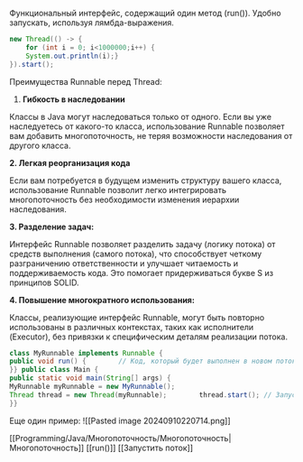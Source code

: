 Функциональный интерфейс, содержащий один метод (run()). Удобно запускать, используя лямбда-выражения.

```java
new Thread(() -> {
	for (int i = 0; i<1000000;i++) {
	System.out.println(i);}
}).start();
```

Преимущества Runnable перед Thread:

1. **Гибкость в наследовании**

Классы в Java могут наследоваться только от одного. Если вы уже наследуетесь от какого-то класса, использование Runnable позволяет вам добавить многопоточность, не теряя возможности наследования от другого класса.

**2. Легкая реорганизация кода**

Если вам потребуется в будущем изменить структуру вашего класса, использование Runnable позволит легко интегрировать многопоточность без необходимости изменения иерархии наследования.

**3. Разделение задач:**

Интерфейс Runnable позволяет разделить задачу (логику потока) от средств выполнения (самого потока), что способствует четкому разграничению ответственности и улучшает читаемость и поддерживаемость кода. Это помогает придерживаться букве S из принципов SOLID.

**4. Повышение многократного использования:**

Классы, реализующие интерфейс Runnable, могут быть повторно использованы в различных контекстах, таких как исполнители (Executor), без привязки к специфическим деталям реализации потока.

```java
class MyRunnable implements Runnable {    
public void run() {        // Код, который будет выполнен в новом потоке    
}} public class Main {    
public static void main(String[] args) {
MyRunnable myRunnable = new MyRunnable();        
Thread thread = new Thread(myRunnable);        thread.start(); // Запуск нового потока    
}}
```

Еще один пример:
![[Pasted image 20240910220714.png]]

[[Programming/Java/Многопоточность/Многопоточность|Многопоточность]] [[run()]] [[Запустить поток]] 